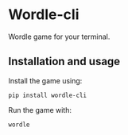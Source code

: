 # Wordle-cli

Wordle game for your terminal.

## Installation and usage
Install the game using:

```
pip install wordle-cli
```

Run the game with:
```
wordle
```
